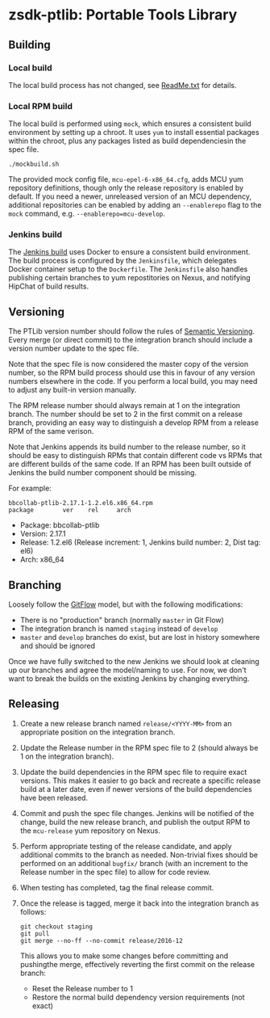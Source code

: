 # zsdk-ptlib: Portable Tools Library

## Building

### Local build

The local build process has not changed, see [ReadMe.txt](ReadMe.txt) for details.

### Local RPM build

The local build is performed using `mock`, which ensures a consistent build
environment by setting up a chroot. It uses `yum` to install essential packages
within the chroot, plus any packages listed as build dependenciesin the spec
file.

    ./mockbuild.sh

The provided mock config file, `mcu-epel-6-x86_64.cfg`, adds MCU yum
repository definitions, though only the release repository is enabled by
default. If you need a newer, unreleased version of an MCU dependency,
additional repositories can be enabled by adding an `--enablerepo` flag to the
`mock` command, e.g. `--enablerepo=mcu-develop`.

### Jenkins build

The [Jenkins build][1] uses Docker to ensure a consistent build environment. The
build process is configured by the `Jenkinsfile`, which delegates Docker
container setup to the `Dockerfile`. The `Jenkinsfile` also handles publishing
certain branches to yum repostitories on Nexus, and notifying HipChat of build
results.

## Versioning

The PTLib version number should follow the rules of [Semantic Versioning][2].
Every merge (or direct commit) to the integration branch should include a
version number update to the spec file.

Note that the spec file is now considered the master copy of the version number,
so the RPM build process should use this in favour of any version numbers
elsewhere in the code. If you perform a local build, you may need to adjust any
built-in version manually.

The RPM release number should always remain at 1 on the integration branch. The
number should be set to 2 in the first commit on a release branch, providing
an easy way to distinguish a develop RPM from a release RPM of the same verison.

Note that Jenkins appends its build number to the release number, so it should
be easy to distinguish RPMs that contain different code vs RPMs that are
different builds of the same code. If an RPM has been built outside of Jenkins
the build number component should be missing.

For example:

    bbcollab-ptlib-2.17.1-1.2.el6.x86_64.rpm
    package        ver    rel     arch

* Package: bbcollab-ptlib
* Version: 2.17.1
* Release: 1.2.el6 (Release increment: 1, Jenkins build number: 2, Dist tag: el6)
* Arch: x86_64

## Branching

Loosely follow the [GitFlow][3] model, but with the following modifications:
* There is no "production" branch (normally `master` in Git Flow)
* The integration branch is named `staging` instead of `develop`
* `master` and `develop` branches do exist, but are lost in history somewhere
  and should be ignored

Once we have fully switched to the new Jenkins we should look at cleaning up our
branches and agree the model/naming to use. For now, we don't want to break the
builds on the existing Jenkins by changing everything.

## Releasing

1. Create a new release branch named `release/<YYYY-MM>` from an appropriate
   position on the integration branch.
1. Update the Release number in the RPM spec file to 2 (should always be 1 on
   the integration branch).
1. Update the build dependencies in the RPM spec file to require exact versions.
   This makes it easier to go back and recreate a specific release build at a
   later date, even if newer versions of the build dependencies have been
   released.
1. Commit and push the spec file changes. Jenkins will be notified of the
   change, build the new release branch, and publish the output RPM to the
   `mcu-release` yum repository on Nexus.
1. Perform appropriate testing of the release candidate, and apply additional
   commits to the branch as needed. Non-trivial fixes should be performed on an
   additional `bugfix/` branch (with an increment to the Release number in the
   spec file) to allow for code review.
1. When testing has completed, tag the final release commit.
1. Once the release is tagged, merge it back into the integration branch as
   follows:

       git checkout staging
       git pull
       git merge --no-ff --no-commit release/2016-12

   This allows you to make some changes before committing and pushingthe merge,
   effectively reverting the first commit on the release branch:
   * Reset the Release number to 1
   * Restore the normal build dependency version requirements (not exact)

[1]: http://collab-jenkins.bbpd.io/job/zsdk-ptlib/
[2]: http://semver.org/
[3]: http://nvie.com/posts/a-successful-git-branching-model/
